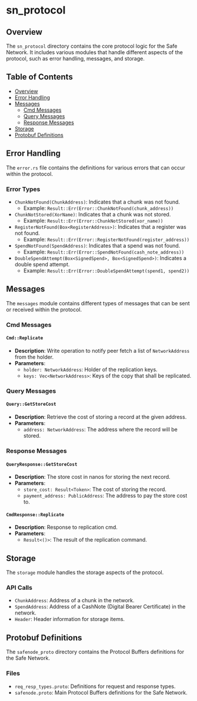 # sn_protocol

## Overview

The `sn_protocol` directory contains the core protocol logic for the Safe Network. It includes various modules that handle different aspects of the protocol, such as error handling, messages, and storage.

## Table of Contents

- [Overview](#overview)
- [Error Handling](#error-handling)
- [Messages](#messages)
  - [Cmd Messages](#cmd-messages)
  - [Query Messages](#query-messages)
  - [Response Messages](#response-messages)
- [Storage](#storage)
- [Protobuf Definitions](#protobuf-definitions)

## Error Handling

The `error.rs` file contains the definitions for various errors that can occur within the protocol.

### Error Types

- `ChunkNotFound(ChunkAddress)`: Indicates that a chunk was not found.
  - Example: `Result::Err(Error::ChunkNotFound(chunk_address))`
- `ChunkNotStored(XorName)`: Indicates that a chunk was not stored.
  - Example: `Result::Err(Error::ChunkNotStored(xor_name))`
- `RegisterNotFound(Box<RegisterAddress>)`: Indicates that a register was not found.
  - Example: `Result::Err(Error::RegisterNotFound(register_address))`
- `SpendNotFound(SpendAddress)`: Indicates that a spend was not found.
  - Example: `Result::Err(Error::SpendNotFound(cash_note_address))`
- `DoubleSpendAttempt(Box<SignedSpend>, Box<SignedSpend>)`: Indicates a double spend attempt.
  - Example: `Result::Err(Error::DoubleSpendAttempt(spend1, spend2))`

## Messages

The `messages` module contains different types of messages that can be sent or received within the protocol.

### Cmd Messages

#### `Cmd::Replicate`

- **Description**: Write operation to notify peer fetch a list of `NetworkAddress` from the holder.
- **Parameters**:
  - `holder: NetworkAddress`: Holder of the replication keys.
  - `keys: Vec<NetworkAddress>`: Keys of the copy that shall be replicated.

### Query Messages

#### `Query::GetStoreCost`

- **Description**: Retrieve the cost of storing a record at the given address.
- **Parameters**:
  - `address: NetworkAddress`: The address where the record will be stored.

### Response Messages

#### `QueryResponse::GetStoreCost`

- **Description**: The store cost in nanos for storing the next record.
- **Parameters**:
  - `store_cost: Result<Token>`: The cost of storing the record.
  - `payment_address: PublicAddress`: The address to pay the store cost to.

#### `CmdResponse::Replicate`

- **Description**: Response to replication cmd.
- **Parameters**:
  - `Result<()>`: The result of the replication command.

## Storage

The `storage` module handles the storage aspects of the protocol.

### API Calls

- `ChunkAddress`: Address of a chunk in the network.
- `SpendAddress`: Address of a CashNote (Digital Bearer Certificate) in the network.
- `Header`: Header information for storage items.

## Protobuf Definitions

The `safenode_proto` directory contains the Protocol Buffers definitions for the Safe Network.

### Files

- `req_resp_types.proto`: Definitions for request and response types.
- `safenode.proto`: Main Protocol Buffers definitions for the Safe Network.
